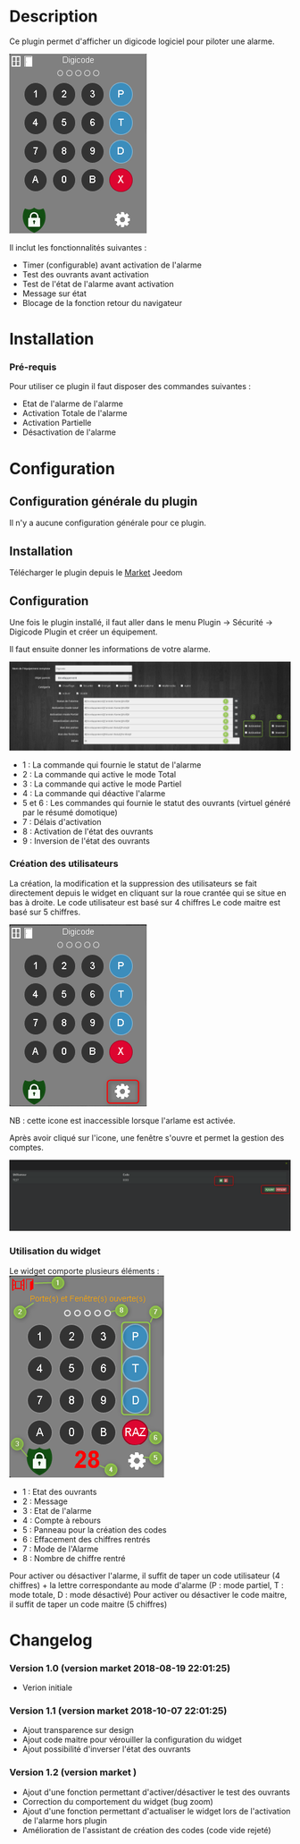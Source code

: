 Description
===

Ce plugin permet d'afficher un digicode logiciel pour piloter une alarme.

![widget](../images/widget.png)

Il inclut les fonctionnalités suivantes :

- Timer (configurable) avant activation de l'alarme
- Test des ouvrants avant activation
- Test de l'état de l'alarme avant activation
- Message sur état
- Blocage de la fonction retour du navigateur

Installation
===

### Pré-requis
Pour utiliser ce plugin il faut disposer des commandes suivantes :
- Etat de l'alarme de l'alarme
- Activation Totale de l'alarme
- Activation Partielle
- Désactivation de l'alarme

Configuration
===

## Configuration générale du plugin

Il n'y a aucune configuration générale pour ce plugin.

## Installation
Télécharger le plugin depuis le [Market](https://www.jeedom.com/market/index.php?v=d&p=market&type=plugin&&name=digicode) Jeedom

## Configuration
Une fois le plugin installé, il faut aller dans le menu Plugin -> Sécurité -> Digicode Plugin et créer un équipement.

Il faut ensuite donner les informations de votre alarme.

![equipement](../images/equipement.png)

- 1 : La commande qui fournie le statut de l'alarme
- 2 : La commande qui active le mode Total
- 3 : La commande qui active le mode Partiel
- 4 : La commande qui déactive l'alarme
- 5 et 6 : Les commandes qui fournie le statut des ouvrants (virtuel généré par le résumé domotique)
- 7 : Délais d'activation
- 8 : Activation de l'état des ouvrants
- 9 : Inversion de l'état des ouvrants

### Création des utilisateurs
La création, la modification et la suppression des utilisateurs se fait directement depuis le widget en cliquant sur la roue crantée qui se situe en bas à droite.
Le code utilisateur est basé sur 4 chiffres
Le code maitre est basé sur 5 chiffres.

![configuration](../images/configuration.png)

NB : cette icone est inaccessible lorsque l'arlame est activée.

Après avoir cliqué sur l'icone, une fenêtre s'ouvre et permet la gestion des comptes.

![utilisateurs](../images/utilisateurs.png)

### Utilisation du widget

Le widget comporte plusieurs éléments :
![utilisateurs](../images/widget2.png)

- 1 : Etat des ouvrants
- 2 : Message
- 3 : Etat de l'alarme
- 4 : Compte à rebours
- 5 : Panneau pour la création des codes
- 6 : Effacement des chiffres rentrés
- 7 : Mode de l'Alarme
- 8 : Nombre de chiffre rentré

Pour activer ou désactiver l'alarme, il suffit de taper un code utilisateur (4 chiffres) + la lettre correspondante au mode d'alarme (P : mode partiel, T : mode totale, D : mode désactivé)
Pour activer ou désactiver le code maitre, il suffit de taper un code maitre (5 chiffres)

Changelog
===
### Version 1.0 (version market 2018-08-19 22:01:25)
- Verion initiale

### Version 1.1 (version market 2018-10-07 22:01:25)
- Ajout transparence sur design
- Ajout code maitre pour vérouiller la configuration du widget
- Ajout possibilité d'inverser l'état des ouvrants

### Version 1.2 (version market )
- Ajout d'une fonction permettant d'activer/désactiver le test des ouvrants
- Correction du comportement du widget (bug zoom)
- Ajout d'une fonction permettant d'actualiser le widget lors de l'activation de l'alarme hors plugin
- Amélioration de l'assistant de création des codes (code vide rejeté)
